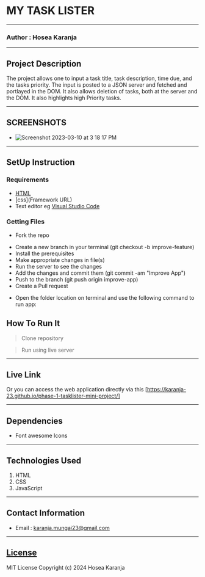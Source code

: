 # MY TASK LISTER
*****
### Author : Hosea Karanja
****
## Project Description
The project allows one to input a task title, task description, time due, and the tasks priority. The input is posted to a JSON server and fetched and portlayed in the DOM. It also allows deletion of tasks, both at the server and the DOM. It also highlights high Priority tasks.
******

## SCREENSHOTS
- ![Screenshot 2023-03-10 at 3 18 17 PM](https://github.com/karanja-23/Todo-Image1/blob/main/chrome-capture-2024-10-14.gif)




********
## SetUp Instruction
### Requirements
* [HTML](html.com)
* [css](Framework URL)
* Text editor eg [Visual Studio Code](https://code.visualstudio.com/download)


### Getting Files
* Fork the repo
- Create a new branch in your terminal (git checkout -b improve-feature)
- Install the prerequisites
- Make appropriate changes in file(s)
- Run the server to see the changes
- Add the changes and commit them (git commit -am "Improve App")
- Push to the branch (git push origin improve-app)
- Create a Pull request
* Open the folder location on terminal and use the following command to run app:

## How To Run It
>  Clone repository

> Run using live server
*****
## Live Link
Or you can access the web application directly via this [https://karanja-23.github.io/phase-1-tasklister-mini-project/]
*****
## Dependencies

- Font awesome Icons

*****
## Technologies Used
1. HTML
2. CSS
3. JavaScript
*****
## Contact Information
* Email : karanja.mungai23@gmail.com
*****
## [License](LICENSE)
MIT License
Copyright (c) 2024 Hosea Karanja